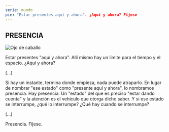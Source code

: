 ```yaml
---
serie: mundo
pie: "Estar presentes aquí y ahora". ¿Aquí y ahora? Fíjese
---
```


## PRESENCIA

![Ojo de caballo](/foto/11070941_10206346315878219_4054734173248381629_o.webp)

Estar presentes "aquí y ahora".
Allí mismo hay un límite para el tiempo y el espacio.
¿Aquí y ahora?

(...)

Si hay un instante, termina donde empieza, nada puede atraparlo.
En lugar de nombrar "ese estado" como "presente aquí y ahora", lo nombramos presencia.
Hay presencia.
Un "estado" del que es preciso "estar dando cuenta" y la atención es el vehículo que otorga dicho saber.
Y si ese estado se interrumpe, ¿qué lo interrumpe? ¿Qué hay cuando se interrumpe?

(...)

Presencia. Fíjese.
